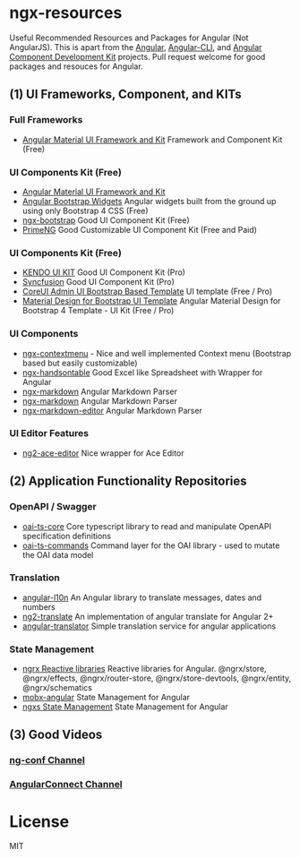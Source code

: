 # ngx-resources


Useful Recommended Resources and Packages for Angular (Not AngularJS). This is apart from the [Angular](https://angular.io), [Angular-CLI](https://cli.angular.io), and [Angular Component Development Kit](https://material.angular.io/cdk/categories) projects. Pull request welcome for good packages and resouces for Angular.


## (1) UI Frameworks, Component, and KITs


### Full Frameworks


* [Angular Material UI Framework and Kit](https://material.angular.io/) Framework and Component Kit (Free)


### UI Components Kit (Free)


* [Angular Material UI Framework and Kit](https://material.angular.io/)
* [Angular Bootstrap Widgets](https://ng-bootstrap.github.io/) Angular widgets built from the ground up using only Bootstrap 4 CSS (Free)
* [ngx-bootstrap](https://valor-software.com/ngx-bootstrap/) Good UI Component Kit (Free)
* [PrimeNG](https://www.primefaces.org/primeng/#/) Good Customizable UI Component Kit (Free and Paid)


### UI Components Kit (Free)


* [KENDO UI KIT](https://www.telerik.com/kendo-ui) Good UI Component Kit (Pro)
* [Syncfusion](https://www.syncfusion.com/products/angular) Good UI Component Kit (Pro)
* [CoreUI Admin UI Bootstrap Based Template](https://coreui.io/angular/) UI template (Free / Pro)
* [Material Design for Bootstrap UI Template](https://mdbootstrap.com/angular/) Angular Material Design for Bootstrap 4 Template - UI Kit (Free / Pro)


### UI Components


* [ngx-contextmenu](https://www.npmjs.com/package/ngx-contextmenu) - Nice and well implemented Context menu (Bootstrap based but easily customizable)
* [ngx-handsontable](https://docs.handsontable.com/5.0.2/frameworks-wrapper-for-angular-installation.html) Good Excel like Spreadsheet with Wrapper for Angular
* [ngx-markdown](https://github.com/jfcere/ngx-markdown) Angular Markdown Parser
* [ngx-markdown](https://www.npmjs.com/package/ngx-markdown) Angular Markdown Parser
* [ngx-markdown-editor](https://www.npmjs.com/package/ngx-markdown-editor) Angular Markdown Parser


### UI Editor Features


* [ng2-ace-editor](https://www.npmjs.com/package/ng2-ace-editor) Nice wrapper for Ace Editor


## (2) Application Functionality Repositories


### OpenAPI / Swagger


* [oai-ts-core](https://github.com/Apicurio/oai-ts-core) Core typescript library to read and manipulate OpenAPI specification definitions
* [oai-ts-commands](https://github.com/Apicurio/oai-ts-commands) Command layer for the OAI library - used to mutate the OAI data model


### Translation


* [angular-l10n](https://www.npmjs.com/package/angular-l10n) An Angular library to translate messages, dates and numbers
* [ng2-translate](https://www.npmjs.com/package/ng2-translate) An implementation of angular translate for Angular 2+
* [angular-translator](https://www.npmjs.com/package/angular-translator) Simple translation service for angular applications


### State Management


* [ngrx Reactive libraries](https://github.com/ngrx/platform) Reactive libraries for Angular. @ngrx/store, @ngrx/effects, @ngrx/router-store, @ngrx/store-devtools, @ngrx/entity, @ngrx/schematics
* [mobx-angular](https://github.com/mobxjs/mobx-angular) State Management for Angular
* [ngxs State Management](https://github.com/ngxs/store) State Management for Angular

## (3) Good Videos


### [ng-conf Channel](https://www.youtube.com/user/ngconfvideos/featured)
### [AngularConnect Channel](https://www.youtube.com/channel/UCzrskTiT_ObAk3xBkVxMz5g)

# License

MIT